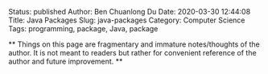 Status: published
Author: Ben Chuanlong Du
Date: 2020-03-30 12:44:08
Title: Java Packages
Slug: java-packages
Category: Computer Science
Tags: programming, package, Java, package

**
Things on this page are
fragmentary and immature notes/thoughts of the author.
It is not meant to readers
but rather for convenient reference of the author and future improvement.
**


